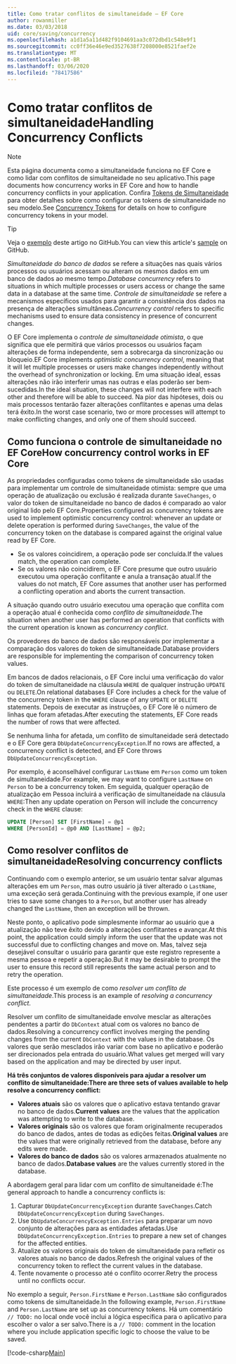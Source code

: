 ```yaml
---
title: Como tratar conflitos de simultaneidade – EF Core
author: rowanmiller
ms.date: 03/03/2018
uid: core/saving/concurrency
ms.openlocfilehash: a1d1a5a11d482f9104691aa3c072dbd1c548e9f1
ms.sourcegitcommit: cc0ff36e46e9ed3527638f7208000e8521faef2e
ms.translationtype: MT
ms.contentlocale: pt-BR
ms.lasthandoff: 03/06/2020
ms.locfileid: "78417586"
---
```

# <a name="handling-concurrency-conflicts"></a><span data-ttu-id="224ff-102">Como tratar conflitos de simultaneidade</span><span class="sxs-lookup"><span data-stu-id="224ff-102">Handling Concurrency Conflicts</span></span>

> [!NOTE]
> <span data-ttu-id="224ff-103">Esta página documenta como a simultaneidade funciona no EF Core e como lidar com conflitos de simultaneidade no seu aplicativo.</span><span class="sxs-lookup"><span data-stu-id="224ff-103">This page documents how concurrency works in EF Core and how to handle concurrency conflicts in your application.</span></span> <span data-ttu-id="224ff-104">Confira [Tokens de Simultaneidade](xref:core/modeling/concurrency) para obter detalhes sobre como configurar os tokens de simultaneidade no seu modelo.</span><span class="sxs-lookup"><span data-stu-id="224ff-104">See [Concurrency Tokens](xref:core/modeling/concurrency) for details on how to configure concurrency tokens in your model.</span></span>

> [!TIP]
> <span data-ttu-id="224ff-105">Veja o [exemplo](https://github.com/dotnet/EntityFramework.Docs/tree/master/samples/core/Saving/Concurrency/) deste artigo no GitHub.</span><span class="sxs-lookup"><span data-stu-id="224ff-105">You can view this article's [sample](https://github.com/dotnet/EntityFramework.Docs/tree/master/samples/core/Saving/Concurrency/) on GitHub.</span></span>

<span data-ttu-id="224ff-106">_Simultaneidade do banco de dados_ se refere a situações nas quais vários processos ou usuários acessam ou alteram os mesmos dados em um banco de dados ao mesmo tempo.</span><span class="sxs-lookup"><span data-stu-id="224ff-106">_Database concurrency_ refers to situations in which multiple processes or users access or change the same data in a database at the same time.</span></span> <span data-ttu-id="224ff-107">_Controle de simultaneidade_ se refere a mecanismos específicos usados para garantir a consistência dos dados na presença de alterações simultâneas.</span><span class="sxs-lookup"><span data-stu-id="224ff-107">_Concurrency control_ refers to specific mechanisms used to ensure data consistency in presence of concurrent changes.</span></span>

<span data-ttu-id="224ff-108">O EF Core implementa o _controle de simultaneidade otimista_, o que significa que ele permitirá que vários processos ou usuários façam alterações de forma independente, sem a sobrecarga da sincronização ou bloqueio.</span><span class="sxs-lookup"><span data-stu-id="224ff-108">EF Core implements _optimistic concurrency control_, meaning that it will let multiple processes or users make changes independently without the overhead of synchronization or locking.</span></span> <span data-ttu-id="224ff-109">Em uma situação ideal, essas alterações não irão interferir umas nas outras e elas poderão ser bem-sucedidas.</span><span class="sxs-lookup"><span data-stu-id="224ff-109">In the ideal situation, these changes will not interfere with each other and therefore will be able to succeed.</span></span> <span data-ttu-id="224ff-110">Na pior das hipóteses, dois ou mais processos tentarão fazer alterações conflitantes e apenas uma delas terá êxito.</span><span class="sxs-lookup"><span data-stu-id="224ff-110">In the worst case scenario, two or more processes will attempt to make conflicting changes, and only one of them should succeed.</span></span>

## <a name="how-concurrency-control-works-in-ef-core"></a><span data-ttu-id="224ff-111">Como funciona o controle de simultaneidade no EF Core</span><span class="sxs-lookup"><span data-stu-id="224ff-111">How concurrency control works in EF Core</span></span>

<span data-ttu-id="224ff-112">As propriedades configuradas como tokens de simultaneidade são usadas para implementar um controle de simultaneidade otimista: sempre que uma operação de atualização ou exclusão é realizada durante `SaveChanges`, o valor do token de simultaneidade no banco de dados é comparado ao valor original lido pelo EF Core.</span><span class="sxs-lookup"><span data-stu-id="224ff-112">Properties configured as concurrency tokens are used to implement optimistic concurrency control: whenever an update or delete operation is performed during `SaveChanges`, the value of the concurrency token on the database is compared against the original value read by EF Core.</span></span>

- <span data-ttu-id="224ff-113">Se os valores coincidirem, a operação pode ser concluída.</span><span class="sxs-lookup"><span data-stu-id="224ff-113">If the values match, the operation can complete.</span></span>
- <span data-ttu-id="224ff-114">Se os valores não coincidirem, o EF Core presume que outro usuário executou uma operação conflitante e anula a transação atual.</span><span class="sxs-lookup"><span data-stu-id="224ff-114">If the values do not match, EF Core assumes that another user has performed a conflicting operation and aborts the current transaction.</span></span>

<span data-ttu-id="224ff-115">A situação quando outro usuário executou uma operação que conflita com a operação atual é conhecida como _conflito de simultaneidade_.</span><span class="sxs-lookup"><span data-stu-id="224ff-115">The situation when another user has performed an operation that conflicts with the current operation is known as _concurrency conflict_.</span></span>

<span data-ttu-id="224ff-116">Os provedores do banco de dados são responsáveis por implementar a comparação dos valores do token de simultaneidade.</span><span class="sxs-lookup"><span data-stu-id="224ff-116">Database providers are responsible for implementing the comparison of concurrency token values.</span></span>

<span data-ttu-id="224ff-117">Em bancos de dados relacionais, o EF Core inclui uma verificação do valor do token de simultaneidade na cláusula `WHERE` de qualquer instrução `UPDATE` ou `DELETE`.</span><span class="sxs-lookup"><span data-stu-id="224ff-117">On relational databases EF Core includes a check for the value of the concurrency token in the `WHERE` clause of any `UPDATE` or `DELETE` statements.</span></span> <span data-ttu-id="224ff-118">Depois de executar as instruções, o EF Core lê o número de linhas que foram afetadas.</span><span class="sxs-lookup"><span data-stu-id="224ff-118">After executing the statements, EF Core reads the number of rows that were affected.</span></span>

<span data-ttu-id="224ff-119">Se nenhuma linha for afetada, um conflito de simultaneidade será detectado e o EF Core gera `DbUpdateConcurrencyException`.</span><span class="sxs-lookup"><span data-stu-id="224ff-119">If no rows are affected, a concurrency conflict is detected, and EF Core throws `DbUpdateConcurrencyException`.</span></span>

<span data-ttu-id="224ff-120">Por exemplo, é aconselhável configurar `LastName` em `Person` como um token de simultaneidade.</span><span class="sxs-lookup"><span data-stu-id="224ff-120">For example, we may want to configure `LastName` on `Person` to be a concurrency token.</span></span> <span data-ttu-id="224ff-121">Em seguida, qualquer operação de atualização em Pessoa incluirá a verificação de simultaneidade na cláusula `WHERE`:</span><span class="sxs-lookup"><span data-stu-id="224ff-121">Then any update operation on Person will include the concurrency check in the `WHERE` clause:</span></span>

``` sql
UPDATE [Person] SET [FirstName] = @p1
WHERE [PersonId] = @p0 AND [LastName] = @p2;
```

## <a name="resolving-concurrency-conflicts"></a><span data-ttu-id="224ff-122">Como resolver conflitos de simultaneidade</span><span class="sxs-lookup"><span data-stu-id="224ff-122">Resolving concurrency conflicts</span></span>

<span data-ttu-id="224ff-123">Continuando com o exemplo anterior, se um usuário tentar salvar algumas alterações em um `Person`, mas outro usuário já tiver alterado o `LastName`, uma exceção será gerada.</span><span class="sxs-lookup"><span data-stu-id="224ff-123">Continuing with the previous example, if one user tries to save some changes to a `Person`, but another user has already changed the `LastName`, then an exception will be thrown.</span></span>

<span data-ttu-id="224ff-124">Neste ponto, o aplicativo pode simplesmente informar ao usuário que a atualização não teve êxito devido a alterações conflitantes e avançar.</span><span class="sxs-lookup"><span data-stu-id="224ff-124">At this point, the application could simply inform the user that the update was not successful due to conflicting changes and move on.</span></span> <span data-ttu-id="224ff-125">Mas, talvez seja desejável consultar o usuário para garantir que este registro represente a mesma pessoa e repetir a operação.</span><span class="sxs-lookup"><span data-stu-id="224ff-125">But it may be desirable to prompt the user to ensure this record still represents the same actual person and to retry the operation.</span></span>

<span data-ttu-id="224ff-126">Este processo é um exemplo de como _resolver um conflito de simultaneidade_.</span><span class="sxs-lookup"><span data-stu-id="224ff-126">This process is an example of _resolving a concurrency conflict_.</span></span>

<span data-ttu-id="224ff-127">Resolver um conflito de simultaneidade envolve mesclar as alterações pendentes a partir do `DbContext` atual com os valores no banco de dados.</span><span class="sxs-lookup"><span data-stu-id="224ff-127">Resolving a concurrency conflict involves merging the pending changes from the current `DbContext` with the values in the database.</span></span> <span data-ttu-id="224ff-128">Os valores que serão mesclados irão variar com base no aplicativo e poderão ser direcionados pela entrada do usuário.</span><span class="sxs-lookup"><span data-stu-id="224ff-128">What values get merged will vary based on the application and may be directed by user input.</span></span>

<span data-ttu-id="224ff-129">**Há três conjuntos de valores disponíveis para ajudar a resolver um conflito de simultaneidade:**</span><span class="sxs-lookup"><span data-stu-id="224ff-129">**There are three sets of values available to help resolve a concurrency conflict:**</span></span>

- <span data-ttu-id="224ff-130">**Valores atuais** são os valores que o aplicativo estava tentando gravar no banco de dados.</span><span class="sxs-lookup"><span data-stu-id="224ff-130">**Current values** are the values that the application was attempting to write to the database.</span></span>
- <span data-ttu-id="224ff-131">**Valores originais** são os valores que foram originalmente recuperados do banco de dados, antes de todas as edições feitas.</span><span class="sxs-lookup"><span data-stu-id="224ff-131">**Original values** are the values that were originally retrieved from the database, before any edits were made.</span></span>
- <span data-ttu-id="224ff-132">**Valores do banco de dados** são os valores armazenados atualmente no banco de dados.</span><span class="sxs-lookup"><span data-stu-id="224ff-132">**Database values** are the values currently stored in the database.</span></span>

<span data-ttu-id="224ff-133">A abordagem geral para lidar com um conflito de simultaneidade é:</span><span class="sxs-lookup"><span data-stu-id="224ff-133">The general approach to handle a concurrency conflicts is:</span></span>

1. <span data-ttu-id="224ff-134">Capturar `DbUpdateConcurrencyException` durante `SaveChanges`.</span><span class="sxs-lookup"><span data-stu-id="224ff-134">Catch `DbUpdateConcurrencyException` during `SaveChanges`.</span></span>
2. <span data-ttu-id="224ff-135">Use `DbUpdateConcurrencyException.Entries` para preparar um novo conjunto de alterações para as entidades afetadas.</span><span class="sxs-lookup"><span data-stu-id="224ff-135">Use `DbUpdateConcurrencyException.Entries` to prepare a new set of changes for the affected entities.</span></span>
3. <span data-ttu-id="224ff-136">Atualize os valores originais do token de simultaneidade para refletir os valores atuais no banco de dados.</span><span class="sxs-lookup"><span data-stu-id="224ff-136">Refresh the original values of the concurrency token to reflect the current values in the database.</span></span>
4. <span data-ttu-id="224ff-137">Tente novamente o processo até o conflito ocorrer.</span><span class="sxs-lookup"><span data-stu-id="224ff-137">Retry the process until no conflicts occur.</span></span>

<span data-ttu-id="224ff-138">No exemplo a seguir, `Person.FirstName` e `Person.LastName` são configurados como tokens de simultaneidade.</span><span class="sxs-lookup"><span data-stu-id="224ff-138">In the following example, `Person.FirstName` and `Person.LastName` are set up as concurrency tokens.</span></span> <span data-ttu-id="224ff-139">Há um comentário `// TODO:` no local onde você inclui a lógica específica para o aplicativo para escolher o valor a ser salvo.</span><span class="sxs-lookup"><span data-stu-id="224ff-139">There is a `// TODO:` comment in the location where you include application specific logic to choose the value to be saved.</span></span>

[!code-csharp[Main](../../../samples/core/Saving/Concurrency/Sample.cs?name=ConcurrencyHandlingCode&highlight=34-35)]
